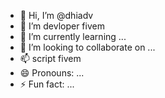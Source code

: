 - 👋 Hi, I’m @dhiadv
- 👀 I’m devloper fivem 
- 🌱 I’m currently learning ...
- 💞️ I’m looking to collaborate on ...
- 📫 script fivem  
- 😄 Pronouns: ...
- ⚡ Fun fact: ...

<!---
dhiaasid12/dhiaasid12 is a ✨ special ✨ repository because its `README.md` (this file) appears on your GitHub profile.
You can click the Preview link to take a look at your changes.
--->
